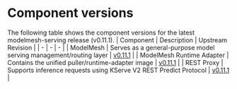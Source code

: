 # Component versions

The following table shows the component versions for the latest modelmesh-serving release (v0.11.1).
| Component | Description | Upstream Revision |
| - | - | - |
| ModelMesh | Serves as a general-purpose model serving management/routing layer | [v0.11.1](https://github.com/kserve/modelmesh/tree/v0.11.1) |
| ModelMesh Runtime Adapter | Contains the unified puller/runtime-adapter image | [v0.11.1](https://github.com/kserve/modelmesh-runtime-adapter/tree/v0.11.1) |
| REST Proxy | Supports inference requests using KServe V2 REST Predict Protocol | [v0.11.1](https://github.com/kserve/rest-proxy/tree/v0.11.1) |
